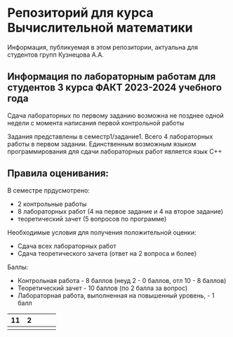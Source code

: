 # Репозиторий для курса Вычислительной математики

Информация, публикуемая в этом репозитории, актуальна для студентов групп Кузнецова А.А.

## Информация по лабораторным работам для студентов 3 курса ФАКТ 2023-2024 учебного года
Сдача лабораторных по первому заданию возможна не позднее  одной недели с момента написания первой контрольной работы

Задания представлены в семестр1/задание1. Всего 4 лабораторных работы в первом задании.
Единственным возможным языком программирования для сдачи лабораторных работ является язык С++

## Правила оценивания:
В семестре прдусмотрено:
* 2 контрольные работы
* 8 лабораторных работ (4 на первое задание и 4 на второе задание)
* теоретический зачет (5 вопросов по программе)

Необходимые условия для получения положительной оценки:
* Сдача всех лабораторных работ
* Сдача теоретического зачета (ответ на 2 вопроса и более)

Баллы:
* Контрольная работа - 8 баллов (неуд 2 - 0 баллов, отл 10 - 8 баллов)
* Теоретический зачет - 10 баллов (по 2 балла за вопрос)
* Лабораторная работа, выполненная на повышенный уровень, - 1 балл

| 11 | 2 |   |   |   |
|----|---|---|---|---|
|    |   |   |   |   |

